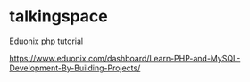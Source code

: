 # talkingspace
Eduonix php tutorial

https://www.eduonix.com/dashboard/Learn-PHP-and-MySQL-Development-By-Building-Projects/
